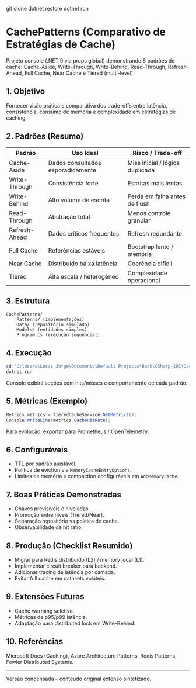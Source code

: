 git clone <repository-url>
dotnet restore
dotnet run
<!-- README padronizado (versão condensada) -->
# CachePatterns (Comparativo de Estratégias de Cache)

Projeto console (.NET 9 via props global) demonstrando 8 padrões de cache: Cache-Aside, Write-Through, Write-Behind, Read-Through, Refresh-Ahead, Full Cache, Near Cache e Tiered (multi-level).

## 1. Objetivo
Fornecer visão prática e comparativa dos trade-offs entre latência, consistência, consumo de memória e complexidade em estratégias de caching.

## 2. Padrões (Resumo)
| Padrão | Uso Ideal | Risco / Trade-off |
|--------|-----------|-------------------|
| Cache-Aside | Dados consultados esporadicamente | Miss inicial / lógica duplicada |
| Write-Through | Consistência forte | Escritas mais lentas |
| Write-Behind | Alto volume de escrita | Perda em falha antes de flush |
| Read-Through | Abstração total | Menos controle granular |
| Refresh-Ahead | Dados críticos frequentes | Refresh redundante |
| Full Cache | Referências estáveis | Bootstrap lento / memória |
| Near Cache | Distribuído baixa latência | Coerência difícil |
| Tiered | Alta escala / heterogêneo | Complexidade operacional |

## 3. Estrutura
```
CachePatterns/
    Patterns/ (implementações)
    Data/ (repositório simulado)
    Models/ (entidades simples)
    Program.cs (execução sequencial)
```

## 4. Execução
```powershell
cd "C:\Users\Lucas Jorge\Documents\Default Projects\Back\CSharp-101\CachePatterns"
dotnet run
```

Console exibirá seções com hits/misses e comportamento de cada padrão.

## 5. Métricas (Exemplo)
```csharp
Metrics metrics = tieredCacheService.GetMetrics();
Console.WriteLine(metrics.CacheHitRate);
```
Para evolução: exportar para Prometheus / OpenTelemetry.

## 6. Configuráveis
- TTL por padrão ajustável.
- Política de eviction via `MemoryCacheEntryOptions`.
- Limites de memória e compaction configuráveis em `AddMemoryCache`.

## 7. Boas Práticas Demonstradas
- Chaves previsíveis e niveladas.
- Promoção entre níveis (Tiered/Near).
- Separação repositório vs política de cache.
- Observabilidade de hit ratio.

## 8. Produção (Checklist Resumido)
- Migrar para Redis distribuído (L2) / memory local (L1).
- Implementar circuit breaker para backend.
- Adicionar tracing de latência por camada.
- Evitar full cache em datasets voláteis.

## 9. Extensões Futuras
- Cache warming seletivo.
- Métricas de p95/p99 latência.
- Adaptação para distributed lock em Write-Behind.

## 10. Referências
Microsoft Docs (Caching), Azure Architecture Patterns, Redis Patterns, Fowler Distributed Systems.

---
Versão condensada – conteúdo original extenso sintetizado.
